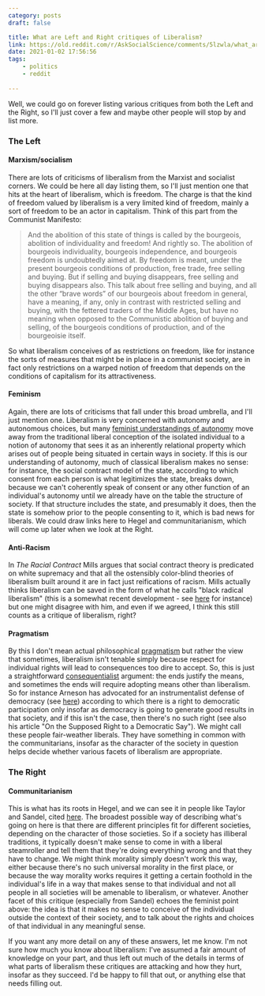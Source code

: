 ```yaml
---
category: posts
draft: false

title: What are Left and Right critiques of Liberalism?
link: https://old.reddit.com/r/AskSocialScience/comments/5lzwla/what_are_left_and_right_critiques_of_liberalism/dbztarp/
date: 2021-01-02 17:56:56
tags:
    - politics
    - reddit
    
---
```


Well, we could go on forever listing various critiques from both the Left and the Right, so I'll just cover a few and maybe other people will stop by and list more.

### The Left

#### Marxism/socialism

There are lots of criticisms of liberalism from the Marxist and socialist corners. We could be here all day listing them, so I'll just mention one that hits at the heart of liberalism, which is freedom. The charge is that the kind of freedom valued by liberalism is a very limited kind of freedom, mainly a sort of freedom to be an actor in capitalism. Think of this part from the Communist Manifesto:

>And the abolition of this state of things is called by the bourgeois, abolition of individuality and freedom! And rightly so. The abolition of bourgeois individuality, bourgeois independence, and bourgeois freedom is undoubtedly aimed at. By freedom is meant, under the present bourgeois conditions of production, free trade, free selling and buying. But if selling and buying disappears, free selling and buying disappears also. This talk about free selling and buying, and all the other “brave words” of our bourgeois about freedom in general, have a meaning, if any, only in contrast with restricted selling and buying, with the fettered traders of the Middle Ages, but have no meaning when opposed to the Communistic abolition of buying and selling, of the bourgeois conditions of production, and of the bourgeoisie itself.

So what liberalism conceives of as restrictions on freedom, like for instance the sorts of measures that might be in place in a communist society, are in fact only restrictions on a warped notion of freedom that depends on the conditions of capitalism for its attractiveness.

#### Feminism

Again, there are lots of criticisms that fall under this broad umbrella, and I'll just mention one. Liberalism is very concerned with autonomy and autonomous choices, but many [feminist understandings of autonomy](https://plato.stanford.edu/entries/feminism-autonomy/) move away from the traditional liberal conception of the isolated individual to a notion of autonomy that sees it as an inherently relational property which arises out of people being situated in certain ways in society. If this is our understanding of autonomy, much of classical liberalism makes no sense: for instance, the social contract model of the state, according to which consent from each person is what legitimizes the state, breaks down, because we can't coherently speak of consent or any other function of an individual's autonomy until we already have on the table the structure of society. If that structure includes the state, and presumably it does, then the state is somehow prior to the people consenting to it, which is bad news for liberals. We could draw links here to Hegel and communitarianism, which will come up later when we look at the Right.

#### Anti-Racism

In *The Racial Contract* Mills argues that social contract theory is predicated on white supremacy and that all the ostensibly color-blind theories of liberalism built around it are in fact just reifications of racism. Mills actually thinks liberalism can be saved in the form of what he calls "black radical liberalism" (this is a somewhat recent development - see [here](http://peasoup.typepad.com/peasoup/2015/02/black-radical-liberalism-and-why-it-isnt-an-oxymoron.html) for instance) but one might disagree with him, and even if we agreed, I think this still counts as a critique of liberalism, right?

#### Pragmatism

By this I don't mean actual philosophical [pragmatism](https://plato.stanford.edu/entries/pragmatism/) but rather the view that sometimes, liberalism isn't tenable simply because respect for individual rights will lead to consequences too dire to accept. So, this is just a straightforward [consequentialist](https://plato.stanford.edu/entries/consequentialism/) argument: the ends justify the means, and sometimes the ends will require adopting means other than liberalism. So for instance Arneson has advocated for an instrumentalist defense of democracy (see [here](https://plato.stanford.edu/entries/democracy/#Ins)) according to which there is a right to democratic participation only insofar as democracy is going to generate good results in that society, and if this isn't the case, then there's no such right (see also his article "On the Supposed Right to a Democratic Say"). We might call these people fair-weather liberals. They have something in common with the communitarians, insofar as the character of the society in question helps decide whether various facets of liberalism are appropriate.

### The Right

#### Communitarianism

This is what has its roots in Hegel, and we can see it in people like Taylor and Sandel, cited [here](https://plato.stanford.edu/entries/communitarianism/). The broadest possible way of describing what's going on here is that there are different principles fit for different societies, depending on the character of those societies. So if a society has illiberal traditions, it typically doesn't make sense to come in with a liberal steamroller and tell them that they're doing everything wrong and that they have to change. We might think morality simply doesn't work this way, either because there's no such universal morality in the first place, or because the way morality works requires it getting a certain foothold in the individual's life in a way that makes sense to that individual and not all people in all societies will be amenable to liberalism, or whatever. Another facet of this critique (especially from Sandel) echoes the feminist point above: the idea is that it makes no sense to conceive of the individual outside the context of their society, and to talk about the rights and choices of that individual in any meaningful sense.

If you want any more detail on any of these answers, let me know. I'm not sure how much you know about liberalism: I've assumed a fair amount of knowledge on your part, and thus left out much of the details in terms of what parts of liberalism these critiques are attacking and how they hurt, insofar as they succeed. I'd be happy to fill that out, or anything else that needs filling out.
